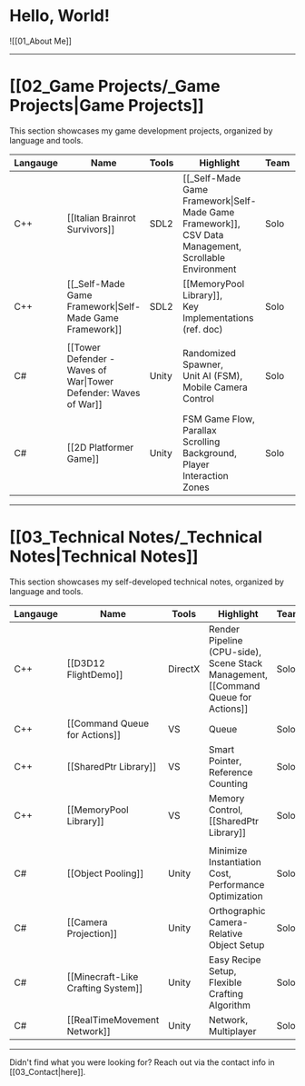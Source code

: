 # **Hello, World!**
![[01_About Me]]

---
# **[[02_Game Projects/_Game Projects|Game Projects]]**
This section showcases my game development projects, organized by language and tools.

| **Langauge** | **Name**                                                        | **Tools** | **Highlight**                                                                                                | **Team** | **Year** |
| ------------ | --------------------------------------------------------------- | --------- | ------------------------------------------------------------------------------------------------------------ | -------- | -------- |
| C++          | [[Italian Brainrot Survivors]]                                  | SDL2      | [[_Self-Made Game Framework\|Self-Made Game Framework]], <br>CSV Data Management, <br>Scrollable Environment | Solo     | 2025     |
| C++          | [[_Self-Made Game Framework\|Self-Made Game Framework]]         | SDL2      | [[MemoryPool Library]], <br>Key Implementations (ref. doc)                                                   | Solo     | 2024     |
|              |                                                                 |           |                                                                                                              |          |          |
| C#           | [[Tower Defender - Waves of War\|Tower Defender: Waves of War]] | Unity     | Randomized Spawner, <br>Unit AI (FSM), <br>Mobile Camera Control                                             | Solo     | 2023     |
| C#           | [[2D Platformer Game]]                                          | Unity     | FSM Game Flow, <br>Parallax Scrolling Background, <br>Player Interaction Zones                               | Solo     | 2023     |

---
# **[[03_Technical Notes/_Technical Notes|Technical Notes]]**
This section showcases my self-developed technical notes, organized by language and tools.

| **Langauge** | **Name**                           | **Tools** | **Highlight**                                                                             | **Team** | **Year** |
| ------------ | ---------------------------------- | --------- | ----------------------------------------------------------------------------------------- | -------- | -------- |
| C++          | [[D3D12 FlightDemo]]               | DirectX   | Render Pipeline (CPU-side), <br>Scene Stack Management, <br>[[Command Queue for Actions]] | Solo     | 2024     |
| C++          | [[Command Queue for Actions]]      | VS        | Queue                                                                                     | Solo     | 2024     |
| C++          | [[SharedPtr Library]]              | VS        | Smart Pointer, <br>Reference Counting                                                     | Solo     | 2024     |
| C++          | [[MemoryPool Library]]             | VS        | Memory Control, <br>[[SharedPtr Library]]                                                 | Solo     | 2024     |
|              |                                    |           |                                                                                           |          |          |
| C#           | [[Object Pooling]]                 | Unity     | Minimize Instantiation Cost, <br>Performance Optimization                                 | Solo     | 2023     |
| C#           | [[Camera Projection]]              | Unity     | Orthographic Camera-Relative Object Setup                                                 | Solo     | 2023     |
| C#           | [[Minecraft-Like Crafting System]] | Unity     | Easy Recipe Setup, <br>Flexible Crafting Algorithm                                        | Solo     | 2023     |
| C#           | [[RealTimeMovement Network]]       | Unity     | Network, <br>Multiplayer                                                                  | Solo     | 2023     |

---
Didn't find what you were looking for? Reach out via the contact info in [[03_Contact|here]].